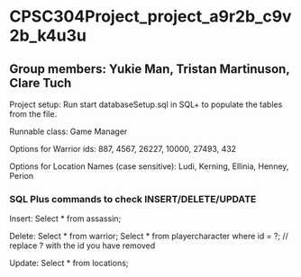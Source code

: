 # CPSC304Project_project_a9r2b_c9v2b_k4u3u

## Group members: Yukie Man, Tristan Martinuson, Clare Tuch

Project setup: Run start databaseSetup.sql in SQL+ to populate the tables from the file.

Runnable class: Game Manager

Options for Warrior ids: 887, 4567, 26227, 10000, 27493, 432

Options for Location Names (case sensitive): Ludi, Kerning, Ellinia, Henney, Perion

### SQL Plus commands to check INSERT/DELETE/UPDATE

Insert: Select * from assassin;

Delete: Select * from warrior;
        Select * from playercharacter where id = ?; // replace ? with the id you have removed

Update: Select * from locations;

